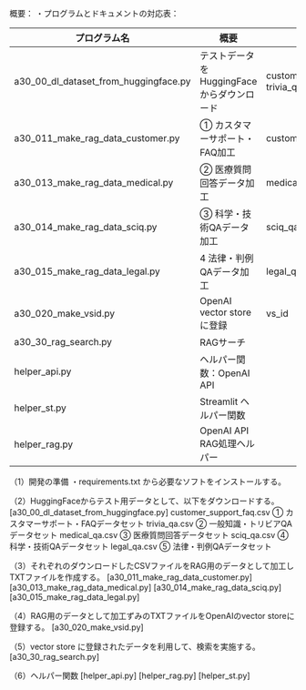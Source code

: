 概要：
・プログラムとドキュメントの対応表：


| プログラム名                          | 概要                                           | OUTPUT                                      |
| ------------------------------------- | ---------------------------------------------- | ------------------------------------------- |
| a30_00_dl_dataset_from_huggingface.py | テストデータを<br/>HuggingFaceからダウンロード | customer_support_faq.csv<br />trivia_qa.csv |
| a30_011_make_rag_data_customer.py     | ① カスタマーサポート・FAQ加工                 | customer_support_faq.csv                    |
| a30_013_make_rag_data_medical.py      | ② 医療質問回答データ加工                      | medical_qa.csv                              |
| a30_014_make_rag_data_sciq.py         | ③ 科学・技術QAデータ加工                      | sciq_qa.csv                                 |
| a30_015_make_rag_data_legal.py        | 4 法律・判例QAデータ加工                       | legal_qa.csv                                |
| a30_020_make_vsid.py                  | OpenAI vector storeに登録                      | vs_id                                       |
| a30_30_rag_search.py                  | RAGサーチ                                      |                                             |
| helper_api.py                         | ヘルパー関数：OpenAI API                       |                                             |
| helper_st.py                          | Streamlit ヘルパー関数                         |                                             |
| helper_rag.py                         | OpenAI API　RAG処理ヘルパー                    |                                             |

（1）開発の準備
・requirements.txt から必要なソフトをインストールする。

（2）HuggingFaceからテスト用データとして、以下をダウンロードする。
[a30_00_dl_dataset_from_huggingface.py]
customer_support_faq.csv    ① カスタマーサポート・FAQデータセット
trivia_qa.csv               ② 一般知識・トリビアQAデータセット
medical_qa.csv              ③ 医療質問回答データセット
sciq_qa.csv                 ④ 科学・技術QAデータセット
legal_qa.csv                ⑤ 法律・判例QAデータセット

（3）それぞれのダウンロードしたCSVファイルをRAG用のデータとして加工しTXTファイルを作成する。
[a30_011_make_rag_data_customer.py]
[a30_013_make_rag_data_medical.py]
[a30_014_make_rag_data_sciq.py]
[a30_015_make_rag_data_legal.py]

（4）RAG用のデータとして加工ずみのTXTファイルをOpenAIのvector storeに登録する。
[a30_020_make_vsid.py]

（5）vector store に登録されたデータを利用して、検索を実施する。
[a30_30_rag_search.py]

（6）ヘルパー関数
[helper_api.py]
[helper_rag.py]
[helper_st.py]
